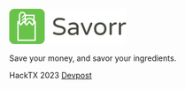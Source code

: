 ![Savorr](https://github.com/savorr-org/.github/blob/main/assets/logo-title.png)

Save your money, and savor your ingredients.

HackTX 2023 [Devpost](https://devpost.com/software/savorr)
